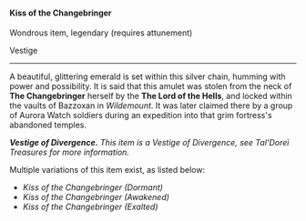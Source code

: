 #### Kiss of the Changebringer

Wondrous item, legendary (requires attunement)

Vestige

---

A beautiful, glittering emerald is set within this silver chain, humming with power and possibility. It is said that this amulet was stolen from the neck of **The Changebringer** herself by the **The Lord of the Hells**, and locked within the vaults of Bazzoxan in *Wildemount*. It was later claimed there by a group of Aurora Watch soldiers during an expedition into that grim fortress's abandoned temples.

***Vestige of Divergence.*** *This item is a Vestige of Divergence, see *Tal'Dorei Treasures* for more information.*

Multiple variations of this item exist, as listed below:

- *Kiss of the Changebringer (Dormant)*
- *Kiss of the Changebringer (Awakened)*
- *Kiss of the Changebringer (Exalted)*



